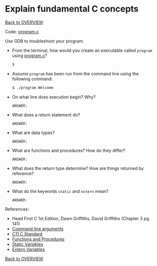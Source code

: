 # Explain fundamental C concepts

[Back to OVERVIEW](../../README.md)

Code: [program.c](./program.c)

Use GDB to troubleshoot your program.

- From the terminal, how would you create an executable called `program` using [program.c](./program.c)?

  ```bash
  $
  ```

- Assume `program` has been run from the command line using the following command:

   ```bash
   $ ./program Welcome
   ```

- On what line does execution begin? Why?

  ```text
  ANSWER:
  ```

- What does a return statement do?

  ```text
  ANSWER:
  ```

- What are data types?

  ```text
  ANSWER:
  ```

- What are functions and procedures? How do they differ?

  ```text
  ANSWER:
  ```

- What does the return type determine? How are things returned by reference?

  ```text
  ANSWER:
  ```


- What do the keywords `static` and `extern` mean?

  ```text
  ANSWER:
  ```



References:

- Head First C 1st Edition, Dawn Griffiths, David Griffiths (Chapter 3 pg. 141)
- [Command line arguments](https://data-flair.training/blogs/command-line-arguments-in-c/)
- [C11 C Standard](http://www.open-std.org/jtc1/sc22/wg14/www/docs/n1570.pdf)
- [Functions and Procedures](https://www.geeksforgeeks.org/difference-between-function-and-procedure/)
- [Static Variables](https://www.geeksforgeeks.org/static-variables-in-c/)
- [Extern Variables](https://www.geeksforgeeks.org/understanding-extern-keyword-in-c/)

[Back to OVERVIEW](../../README.md)
